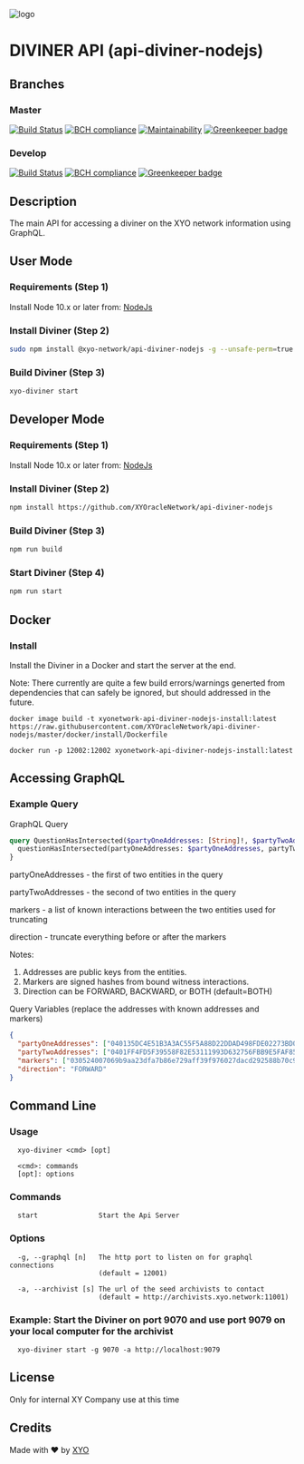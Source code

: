 [logo]: https://www.xy.company/img/home/logo_xy.png

![logo]

# DIVINER API (api-diviner-nodejs)

## Branches

### Master

[![Build Status](https://travis-ci.com/XYOracleNetwork/api-diviner-nodejs.svg?token=A85R2pDnngMDyWoqeLUG&branch=master)](https://travis-ci.com/XYOracleNetwork/api-diviner-nodejs)
[![BCH compliance](https://bettercodehub.com/edge/badge/XYOracleNetwork/api-diviner-nodejs?branch=master&token=3dd15a749bfd967c47acceb9e537294bc39579b5)](https://bettercodehub.com/results/XYOracleNetwork/api-diviner-nodejs)
[![Maintainability](https://api.codeclimate.com/v1/badges/f6bc63330b1d2422973b/maintainability)](https://codeclimate.com/github/XYOracleNetwork/api-diviner-nodejs/maintainability)
[![Greenkeeper badge](https://badges.greenkeeper.io/XYOracleNetwork/api-diviner-nodejs.svg)](https://greenkeeper.io/)

### Develop

[![Build Status](https://travis-ci.com/XYOracleNetwork/api-diviner-nodejs.svg?token=A85R2pDnngMDyWoqeLUG&branch=develop)](https://travis-ci.com/XYOracleNetwork/api-diviner-nodejs)
[![BCH compliance](https://bettercodehub.com/edge/badge/XYOracleNetwork/api-diviner-nodejs?branch=develop&token=3dd15a749bfd967c47acceb9e537294bc39579b5)](https://bettercodehub.com/results/XYOracleNetwork/api-diviner-nodejs)
[![Greenkeeper badge](https://badges.greenkeeper.io/XYOracleNetwork/api-diviner-nodejs.svg)](https://greenkeeper.io/)

## Description

The main API for accessing a diviner on the XYO network information using GraphQL.

## User Mode

### Requirements (Step 1)

Install Node 10.x or later from: [NodeJs](https://nodejs.org/en/download/current/)

### Install Diviner (Step 2)

```bash
sudo npm install @xyo-network/api-diviner-nodejs -g --unsafe-perm=true
```

### Build Diviner (Step 3)

```bash
xyo-diviner start
```

## Developer Mode

### Requirements (Step 1)

Install Node 10.x or later from: [NodeJs](https://nodejs.org/en/download/current/)

### Install Diviner (Step 2)

```bash
npm install https://github.com/XYOracleNetwork/api-diviner-nodejs
```

### Build Diviner (Step 3)

```bash
npm run build
```

### Start Diviner (Step 4)

```bash
npm run start
```

## Docker

### Install

Install the Diviner in a Docker and start the server at the end.

Note: There currently are quite a few build errors/warnings generted from dependencies that can safely be ignored, but should addressed in the future.

```none
docker image build -t xyonetwork-api-diviner-nodejs-install:latest https://raw.githubusercontent.com/XYOracleNetwork/api-diviner-nodejs/master/docker/install/Dockerfile
```

```none
docker run -p 12002:12002 xyonetwork-api-diviner-nodejs-install:latest
```

## Accessing GraphQL

### Example Query

GraphQL Query

```graphql
query QuestionHasIntersected($partyOneAddresses: [String]!, $partyTwoAddresses: [String]!, $markers: [String], $direction: Direction) {
  questionHasIntersected(partyOneAddresses: $partyOneAddresses, partyTwoAddresses: $partyTwoAddresses, markers: $markers, direction: $direction)
}
```

partyOneAddresses - the first of two entities in the query

partyTwoAddresses - the second of two entities in the query

markers - a list of known interactions between the two entities used for truncating

direction - truncate everything before or after the markers

Notes:

1. Addresses are public keys from the entities.
2. Markers are signed hashes from bound witness interactions.
3. Direction can be FORWARD, BACKWARD, or BOTH (default=BOTH)

Query Variables (replace the addresses with known addresses and markers)

```json
{
  "partyOneAddresses": ["040135DC4E51B3A3AC55F5A88D22DDAD498FDE02273BD0DF6FC63D5138EB8C128CF4268A6ED86A1DC433E0D3EFD24172CD1253EAFEFF71C9B6C133B7D759BFFE7E95"],
  "partyTwoAddresses": ["0401FF4FD5F39558F82E53111993D632756FBB9E5FAF85C0316DA8465F6B8B0F0BD1EC61D9C56EBBDF31C14F125964279F1996623995CCC1E30ACDF4A42E002620D4"],
  "markers": ["030524007069b9aa23dfa7b86e729aff39f976027dacd292588b70c93d9b53cfc15d"],
  "direction": "FORWARD"
}
```

## Command Line

### Usage

```none
  xyo-diviner <cmd> [opt]

  <cmd>: commands
  [opt]: options
```

### Commands

```none
  start               Start the Api Server
```

### Options

```none
  -g, --graphql [n]   The http port to listen on for graphql connections
                      (default = 12001)

  -a, --archivist [s] The url of the seed archivists to contact
                      (default = http://archivists.xyo.network:11001)
```

### Example: Start the Diviner on port 9070 and use port 9079 on your local computer for the archivist

```none
  xyo-diviner start -g 9070 -a http://localhost:9079
```

## License

Only for internal XY Company use at this time

## Credits

Made with ❤️
by [XYO](https://xyo.network)